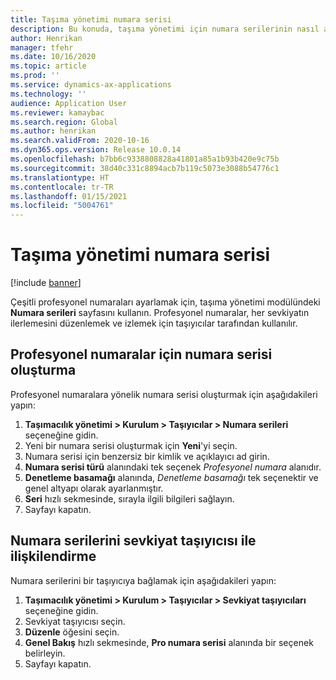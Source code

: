 ```yaml
---
title: Taşıma yönetimi numara serisi
description: Bu konuda, taşıma yönetimi için numara serilerinin nasıl ayarlanacağı açıklanmaktadır.
author: Henrikan
manager: tfehr
ms.date: 10/16/2020
ms.topic: article
ms.prod: ''
ms.service: dynamics-ax-applications
ms.technology: ''
audience: Application User
ms.reviewer: kamaybac
ms.search.region: Global
ms.author: henrikan
ms.search.validFrom: 2020-10-16
ms.dyn365.ops.version: Release 10.0.14
ms.openlocfilehash: b7bb6c9338808828a41801a85a1b93b420e9c75b
ms.sourcegitcommit: 38d40c331c8894acb7b119c5073e3088b54776c1
ms.translationtype: HT
ms.contentlocale: tr-TR
ms.lasthandoff: 01/15/2021
ms.locfileid: "5004761"
---
```

# <a name="transportation-management-number-sequence"></a>Taşıma yönetimi numara serisi

[!include [banner](../includes/banner.md)]

Çeşitli profesyonel numaraları ayarlamak için, taşıma yönetimi modülündeki **Numara serileri** sayfasını kullanın. Profesyonel numaralar, her sevkiyatın ilerlemesini düzenlemek ve izlemek için taşıyıcılar tarafından kullanılır.

## <a name="create-a-number-sequence-for-a-pro-number"></a>Profesyonel numaralar için numara serisi oluşturma

Profesyonel numaralara yönelik numara serisi oluşturmak için aşağıdakileri yapın:

1. **Taşımacılık yönetimi \> Kurulum \> Taşıyıcılar \> Numara serileri** seçeneğine gidin.
1. Yeni bir numara serisi oluşturmak için **Yeni**'yi seçin.
1. Numara serisi için benzersiz bir kimlik ve açıklayıcı ad girin.
1. **Numara serisi türü** alanındaki tek seçenek *Profesyonel numara* alanıdır.
1. **Denetleme basamağı** alanında, *Denetleme basamağı* tek seçenektir ve genel altyapı olarak ayarlanmıştır.
1. **Seri** hızlı sekmesinde, sırayla ilgili bilgileri sağlayın.
1. Sayfayı kapatın.

## <a name="link-a-number-sequence-to-a-shipping-carrier"></a>Numara serilerini sevkiyat taşıyıcısı ile ilişkilendirme

Numara serilerini bir taşıyıcıya bağlamak için aşağıdakileri yapın:

1. **Taşımacılık yönetimi \> Kurulum \> Taşıyıcılar \> Sevkiyat taşıyıcıları** seçeneğine gidin.
1. Sevkiyat taşıyıcısı seçin.
1. **Düzenle** öğesini seçin.
1. **Genel Bakış** hızlı sekmesinde, **Pro numara serisi** alanında bir seçenek belirleyin.
1. Sayfayı kapatın.
